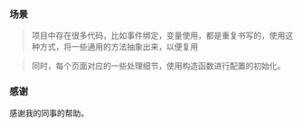 ### 场景

> 项目中存在很多代码，比如事件绑定，变量使用，都是重复书写的，使用这种方式，将一些通用的方法抽象出来，以便复用

> 同时，每个页面对应的一些处理细节，使用构造函数进行配置的初始化。


### 感谢

  感谢我的同事的帮助。
